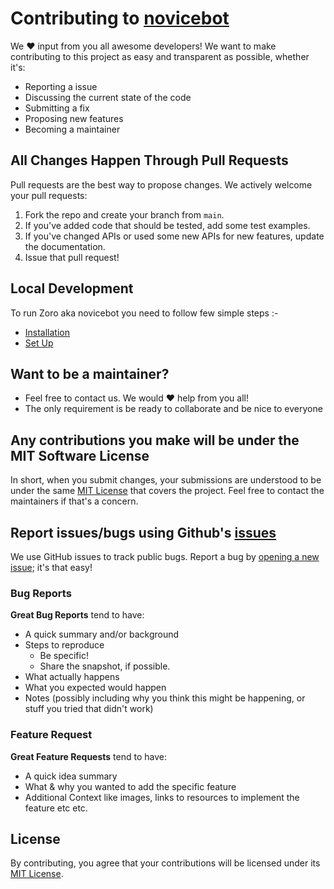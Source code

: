 # Contributing to [novicebot](https://github.com/Arun-kc/novicebot)

We ❤️ input from you all awesome developers! We want to make contributing to this project as easy and transparent as possible, whether it's:

- Reporting a issue
- Discussing the current state of the code
- Submitting a fix
- Proposing new features
- Becoming a maintainer

## All Changes Happen Through Pull Requests

Pull requests are the best way to propose changes. We actively welcome your pull requests:

1. Fork the repo and create your branch from `main`.
1. If you've added code that should be tested, add some test examples.
1. If you've changed APIs or used some new APIs for new features, update the documentation.
1. Issue that pull request!

## Local Development

To run Zoro aka novicebot you need to follow few simple steps :-
- [Installation](https://github.com/Arun-kc/novicebot#Installation)
- [Set Up](https://github.com/Arun-kc/novicebot#setting-up)

## Want to be a maintainer?

- Feel free to contact us. We would ❤️ help from you all! 
- The only requirement is be ready to collaborate and be nice to everyone

## Any contributions you make will be under the MIT Software License

In short, when you submit changes, your submissions are understood to be under the same [MIT License](http://choosealicense.com/licenses/mit/) that covers the project. Feel free to contact the maintainers if that's a concern.

## Report issues/bugs using Github's [issues](https://github.com/Arun-kc/novicebot/issues)

We use GitHub issues to track public bugs. Report a bug by [opening a new issue](https://github.com/Arun-kc/novicebot/issues/new/choose); it's that easy!

### Bug Reports

**Great Bug Reports** tend to have:

- A quick summary and/or background
- Steps to reproduce
  - Be specific!
  - Share the snapshot, if possible.
- What actually happens
- What you expected would happen
- Notes (possibly including why you think this might be happening, or stuff you tried that didn't work)

### Feature Request

**Great Feature Requests** tend to have:

- A quick idea summary
- What & why you wanted to add the specific feature
- Additional Context like images, links to resources to implement the feature etc etc.

## License

By contributing, you agree that your contributions will be licensed under its [MIT License](./LICENSE).
